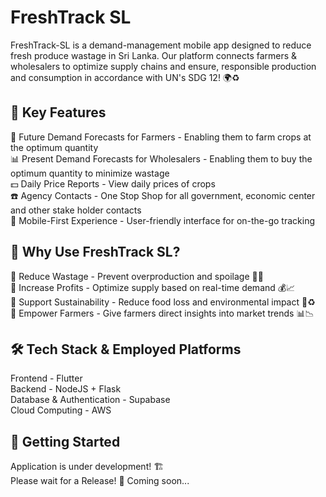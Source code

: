 # FreshTrack SL

FreshTrack-SL is a demand-management mobile app designed to reduce fresh produce wastage in Sri Lanka. Our platform connects farmers & wholesalers to optimize supply chains and ensure, responsible production and consumption in accordance with UN's SDG 12! 🌍♻️


## 🚀 Key Features

🥦 Future Demand Forecasts for Farmers - Enabling them to farm crops at the optimum quantity  
📊 Present Demand Forecasts for Wholesalers - Enabling them to buy the optimum quantity to minimize wastage  
💵 Daily Price Reports - View daily prices of crops  
☎️ Agency Contacts - One Stop Shop for all government, economic center and other stake holder contacts  
📱 Mobile-First Experience - User-friendly interface for on-the-go tracking  


## 🎯 Why Use FreshTrack SL?

🔹 Reduce Wastage - Prevent overproduction and spoilage 🍉❌  
🔹 Increase Profits - Optimize supply based on real-time demand 💰📈  
🔹 Support Sustainability - Reduce food loss and environmental impact 🌱♻️  
🔹 Empower Farmers - Give farmers direct insights into market trends 📊📉  


## 🛠️ Tech Stack & Employed Platforms

Frontend - Flutter  
Backend - NodeJS + Flask  
Database & Authentication - Supabase  
Cloud Computing - AWS


## 📲 Getting Started

Application is under development! 🏗️  
Please wait for a Release! 💫
Coming soon...
